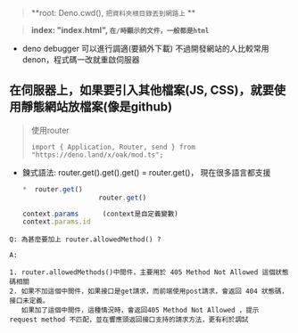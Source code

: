 > **root: Deno.cwd(), `把資料夾根目錄丟到網路上` **

> **index: "index.html", `在/時顯示的文件，一般都是html`**

* deno debugger 可以進行調適(要額外下載)
	不過開發網站的人比較常用denon，程式碼一改就重啟伺服器

## 在伺服器上，如果要引入其他檔案(JS, CSS)，就要使用靜態網站放檔案(像是github)

> 使用router
>
> ```
> import { Application, Router, send } from "https://deno.land/x/oak/mod.ts";
> ```

* 鍊式語法: router.get().get().get() = router.get()， 現在很多語言都支援
				      
	```js
	*  router.get()
	  			       router.get()
	
	context.params  	(context是自定義變數)
	context.params.id
	```
	
	

```
Q: 為甚麼要加上 router.allowedMethod() ?

A:

1. router.allowedMethods()中間件，主要用於 405 Method Not Allowed 這個狀態碼相關
2. 如果不加這個中間件，如果接口是get請求，而前端使用post請求，會返回 404 狀態碼，接口未定義。
   如果加了這個中間件，這種情況時，會返回405 Method Not Allowed ，提示 request method 不匹配，並在響應頭返回接口支持的請求方法，更有利於調試
```

